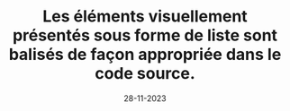 ---
N: '228'
Rubrique: Structure et code
title: Les éléments visuellement présentés sous forme de liste sont balisés de façon
  appropriée dans le code source.
detail: Les éléments visuellement présentés sous forme de liste sont balisés  de façon appropriée dans le code source.
categories: [" Structure et code"]
agrege: O4228-E073
opquast: '4228'
indiceebook: '73'
description: "Règle n° 073"
weight: 073
actif: '1'
layout: data
date: 28-11-2023
---